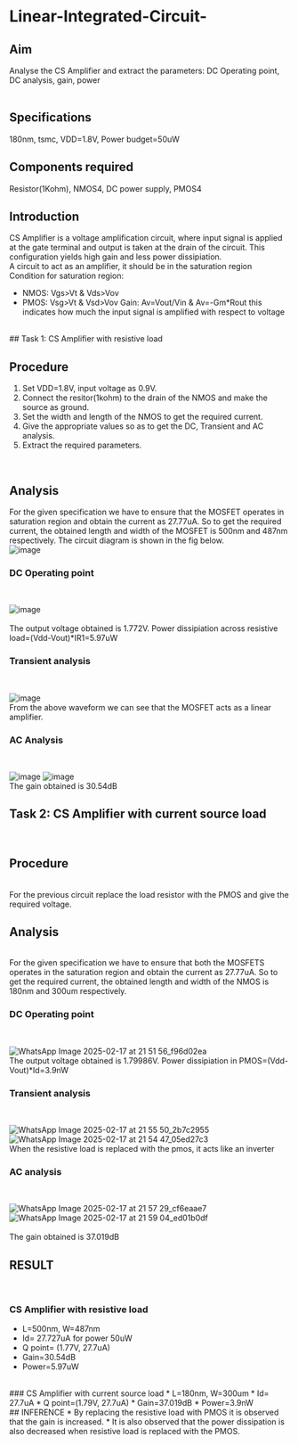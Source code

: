 # Linear-Integrated-Circuit-
## Aim
Analyse the CS Amplifier and extract the parameters: DC Operating point, DC analysis, gain, power  
<br>
## Specifications
180nm, tsmc, VDD=1.8V, Power budget=50uW
<br>
## Components required
Resistor(1Kohm), NMOS4, DC power supply, PMOS4
<br>
## Introduction
CS Amplifier is a voltage amplification circuit, where input signal is applied at the gate terminal and output is taken at the drain of the circuit. This configuration yields high gain and less power dissipiation.  
A circuit to act as an amplifier, it should be in the saturation region  
Condition for saturation region:  
* NMOS: Vgs>Vt & Vds>Vov
* PMOS: Vsg>Vt & Vsd>Vov
Gain:
Av=Vout/Vin & Av=-Gm*Rout this indicates how much the input signal is amplified with respect to voltage 
<br>
## Task 1: CS Amplifier with resistive load
<br>

## Procedure
1. Set VDD=1.8V, input voltage as 0.9V.
2. Connect the resitor(1kohm) to the drain of the NMOS and make the source as ground.
3. Set the width and length of the NMOS to get the required current.
4. Give the appropriate values so as to get the DC, Transient and AC analysis.
5. Extract the required parameters.
<br>

## Analysis
For the given specification we have to ensure that the MOSFET operates in saturation region and obtain the current as 27.77uA.
So to get the required current, the obtained length and width of the MOSFET is 500nm and 487nm respectively. The circuit diagram is shown in the fig below.
<br> 
  ![image](https://github.com/user-attachments/assets/5808b121-3db3-4f2d-8eb6-26ce52d2bfa1)
<br>
### DC Operating point
<br>

  ![image](https://github.com/user-attachments/assets/fc1c1ded-6419-4110-ad42-aee89b1156a5)
 <br>             
The output voltage obtained is 1.772V.
Power dissipiation across resistive load=(Vdd-Vout)*IR1=5.97uW
<br>
### Transient analysis
<br>

  ![image](https://github.com/user-attachments/assets/62066575-7eb1-4945-8706-d521f0583420)
<br>
From the above waveform we can see that the MOSFET acts as a linear amplifier.
<br>
### AC Analysis
<br>

  ![image](https://github.com/user-attachments/assets/9e221784-3b75-4837-8b5c-219f202a41e4)
  ![image](https://github.com/user-attachments/assets/1cb0f361-4de5-4da3-8cb8-714e4468aa7d)
<br>
The gain obtained is 30.54dB
<br>
## Task 2: CS Amplifier with current source load
<br>

## Procedure
<br>
For the previous circuit replace the load resistor with the PMOS and give the required voltage.
<br>

## Analysis
<br>
For the given specification we have to ensure that both the MOSFETS operates in the saturation region and obtain the current as 27.77uA.
So to get the required current, the obtained length and width of the NMOS is 180nm and 300um respectively.
<br>

### DC Operating point
<br>

  ![WhatsApp Image 2025-02-17 at 21 51 56_f96d02ea](https://github.com/user-attachments/assets/9f097dfb-a5f5-48e4-893b-aefaec9bb538)
<br>
The output voltage obtained is 1.79986V.
Power dissipiation in PMOS=(Vdd-Vout)*Id=3.9nW
<br>
### Transient analysis
<br>

![WhatsApp Image 2025-02-17 at 21 55 50_2b7c2955](https://github.com/user-attachments/assets/ab280f43-c367-47d3-ad50-1390c2522752) ![WhatsApp Image 2025-02-17 at 21 54 47_05ed27c3](https://github.com/user-attachments/assets/2df975be-c9e2-4fa2-884f-d51d04e81e45)
<br>
When the resistive load is replaced with the pmos, it acts like an inverter
<br>
### AC analysis
<br>

![WhatsApp Image 2025-02-17 at 21 57 29_cf6eaae7](https://github.com/user-attachments/assets/51cb3c96-3a9f-4b51-9362-e5b34060b17a)
![WhatsApp Image 2025-02-17 at 21 59 04_ed01b0df](https://github.com/user-attachments/assets/c9e71e70-08a9-40a5-8b96-f71b863ba2e7)  
<br>
The gain obtained is 37.019dB
<br>
## RESULT
<br>

### CS Amplifier with resistive load
* L=500nm, W=487nm
* Id= 27.727uA for power 50uW
* Q point= (1.77V, 27.7uA)
* Gain=30.54dB
* Power=5.97uW
<br>
### CS Amplifier with current source load
* L=180nm, W=300um
* Id= 27.7uA
* Q point=(1.79V, 27.7uA)
* Gain=37.019dB
* Power=3.9nW
<br>
## INFERENCE
* By replacing the resistive load with PMOS it is observed that the gain is increased.
* It is also observed that the power dissipation is also decreased when resistive load is replaced with the PMOS.






 




